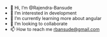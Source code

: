 - 👋 Hi, I’m @Rajendra-Bansude
- 👀 I’m interested in development 
- 🌱 I’m currently learning more about angular
- 💞️ I’m looking to collaborate
- 📫 How to reach me rbansude@gmail.com

<!---
Rajendra-Bansude/Rajendra-Bansude is a ✨ special ✨ repository because its `README.md` (this file) appears on your GitHub profile.
You can click the Preview link to take a look at your changes.
--->
